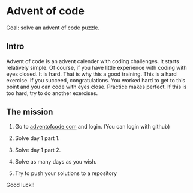 # Advent of code

Goal: solve an advent of code puzzle.

## Intro

Advent of code is an advent calender with coding challenges.
It starts relatively simple. Of course, if you have little experience with coding with eyes closed. It is hard.
That is why this a good training. 
This is a hard exercise.
If you succeed, congratulations. You worked hard to get to this point and you can code with eyes close.
Practice makes perfect. If this is too hard, try to do another exercises.

## The mission

1. Go to [adventofcode.com](https://adventofcode.com) and login. (You can login with github)

2. Solve day 1 part 1.

3. Solve day 1 part 2.

4. Solve as many days as you wish.

4. Try to push your solutions to a repository

Good luck!!
